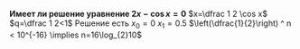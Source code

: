 **Имеет ли решение уравнение $2x-\cos x = 0$**
$x=\dfrac 1 2 \cos x$
$q=\dfrac 1 2<1$
Решение есть
$x_{0}=0$
$x_{1}=0.5$
$\left(\dfrac{1}{2}\right) ^ n < 10^{-16} \implies n=16\log_{2}10$

